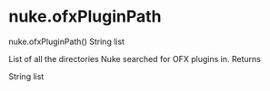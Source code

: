 # nuke.ofxPluginPath
nuke.ofxPluginPath()  String list

List of all the directories Nuke searched for OFX plugins in.
Returns

String list